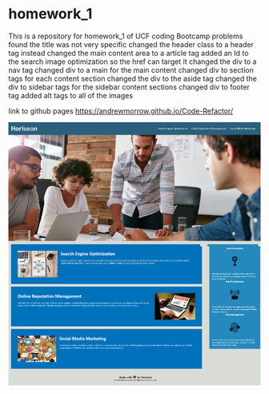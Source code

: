 # homework_1
This is a repository for homework_1 of UCF coding Bootcamp
    problems found
the title was not very specific
changed the header class to a header tag instead
changed the main content area to a article tag
added an Id to the search image optimization so the href can target it 
changed the div to a nav tag
changed div to a main for the main content
changed div to section tags for each content section
changed the div to the aside tag
changed the div to sidebar tags for the sidebar content sections
changed div to footer tag
added alt tags to all of the images

link to github pages
https://andrewmorrow.github.io/Code-Refactor/


<img src="assets/images/horiseonScreenshot.png" >